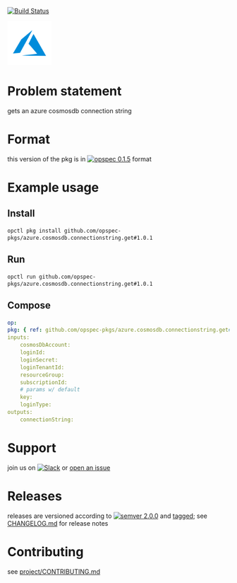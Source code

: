 [![Build Status](https://travis-ci.org/opspec-pkgs/azure.cosmosdb.connectionstring.get.svg?branch=master)](https://travis-ci.org/opspec-pkgs/azure.cosmosdb.connectionstring.get)

<img src="icon.svg" alt="icon" height="100px">

# Problem statement

gets an azure cosmosdb connection string

# Format

this version of the pkg is in [![opspec 0.1.5](https://img.shields.io/badge/opspec-0.1.5-brightgreen.svg?colorA=6b6b6b&colorB=fc16be)](https://opspec.io/0.1.5/packages.html) format

# Example usage

## Install

```shell
opctl pkg install github.com/opspec-pkgs/azure.cosmosdb.connectionstring.get#1.0.1
```

## Run

```
opctl run github.com/opspec-pkgs/azure.cosmosdb.connectionstring.get#1.0.1
```

## Compose

```yaml
op:
pkg: { ref: github.com/opspec-pkgs/azure.cosmosdb.connectionstring.get#1.0.1 }
inputs:
    cosmosDbAccount:
    loginId:
    loginSecret:
    loginTenantId:
    resourceGroup:
    subscriptionId:
    # params w/ default
    key:
    loginType:
outputs:
    connectionString:
```

# Support

join us on
[![Slack](https://opspec-slackin.herokuapp.com/badge.svg)](https://opspec-slackin.herokuapp.com/)
or
[open an issue](https://github.com/opspec-pkgs/azure.cosmosdb.connectionstring.get/issues)

# Releases

releases are versioned according to
[![semver 2.0.0](https://img.shields.io/badge/semver-2.0.0-brightgreen.svg)](http://semver.org/spec/v2.0.0.html)
and [tagged](https://git-scm.com/book/en/v2/Git-Basics-Tagging); see
[CHANGELOG.md](CHANGELOG.md) for release notes

# Contributing

see
[project/CONTRIBUTING.md](https://github.com/opspec-pkgs/project/blob/master/CONTRIBUTING.md)

